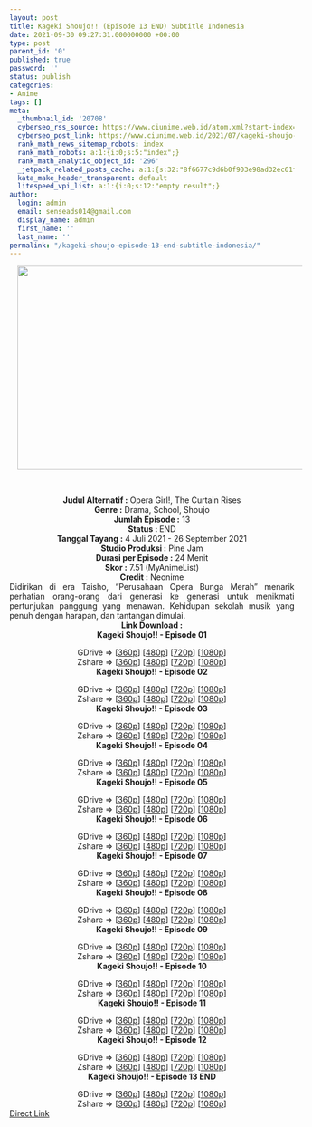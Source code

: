 ```yaml
---
layout: post
title: Kageki Shoujo!! (Episode 13 END) Subtitle Indonesia
date: 2021-09-30 09:27:31.000000000 +00:00
type: post
parent_id: '0'
published: true
password: ''
status: publish
categories:
- Anime
tags: []
meta:
  _thumbnail_id: '20708'
  cyberseo_rss_source: https://www.ciunime.web.id/atom.xml?start-index=151&max-results=150
  cyberseo_post_link: https://www.ciunime.web.id/2021/07/kageki-shoujo-subtitle-indonesia.html
  rank_math_news_sitemap_robots: index
  rank_math_robots: a:1:{i:0;s:5:"index";}
  rank_math_analytic_object_id: '296'
  _jetpack_related_posts_cache: a:1:{s:32:"8f6677c9d6b0f903e98ad32ec61f8deb";a:2:{s:7:"expires";i:1663421038;s:7:"payload";a:0:{}}}
  kata_make_header_transparent: default
  litespeed_vpi_list: a:1:{i:0;s:12:"empty result";}
author:
  login: admin
  email: senseads014@gmail.com
  display_name: admin
  first_name: ''
  last_name: ''
permalink: "/kageki-shoujo-episode-13-end-subtitle-indonesia/"
---
```

<div>
<div class="separator" style="clear: both; text-align: center;"><a href="https://1.bp.blogspot.com/-hNUs7Jw-87I/YOQWDKmCz5I/AAAAAAAAeyY/NCzSl2gKWNA5d0VxfeZa3o1zQsUVsJpjgCLcBGAsYHQ/s1280/Kageki%2BShoujo%2521%2521.jpeg" style="margin-left: 1em; margin-right: 1em;"><img border="0" data-original-height="720" data-original-width="1280" height="360" src="{{ site.baseurl }}/assets/2021/09/Kageki%2BShoujo%2521%2521.jpeg" width="640" /></a></div>
<p><b><br /></b></div>
<div style="text-align: center;"><b style="font-weight: bold;">Judul</b><b style="font-weight: bold;"><b> Alternatif</b> :</b> Opera Girl!,&nbsp;The Curtain Rises</div>
<div style="text-align: center;"><b><b>Genre :</b></b> Drama, School, Shoujo</div>
<div style="text-align: center;"><b>Jumlah Episode :</b> 13<br /><b>Status : </b>END<br /><b>Tanggal Tayang :</b> 4 Juli 2021&nbsp;- 26 September 2021<br /><b>Studio Produksi :</b> Pine Jam<br /><b>Durasi per Episode :</b> 24 Menit</div>
<div style="text-align: center;"><b>Skor :</b> 7.51 (MyAnimeList)<br /><b>Credit :</b> Neonime</div>
<div style="text-align: center;"></div>
<div style="text-align: justify;">Didirikan di era Taisho, “Perusahaan Opera Bunga Merah” menarik perhatian orang-orang dari generasi ke generasi untuk menikmati pertunjukan panggung yang menawan. Kehidupan sekolah musik yang penuh dengan harapan, dan tantangan dimulai.</div>
<div style="text-align: justify;"></div>
<div style="text-align: justify;"></div>
<div style="text-align: center;"><b>Link Download :</b></div>
<div style="text-align: center;"><b>Kageki Shoujo!! - Episode 01</b></p>
<div style="text-align: center;">GDrive =&gt; [<a href="https://acefile.co/f/49027313/gatsunime-net-kagekishoujo_1_360p-mp4" target="_blank" rel="noopener">360p</a>] [<a href="https://acefile.co/f/49027315/gatsunime-net-kagekishoujo_1_480p-mp4" target="_blank" rel="noopener">480p</a>] [<a href="https://acefile.co/f/49036408/neonimekageki_shoujo___-_01-720p-zip" target="_blank" rel="noopener">720p</a>] [<a href="https://acefile.co/f/49036400/neonimekageki_shoujo___-_01-1080p-zip" target="_blank" rel="noopener">1080p</a>]<br />Zshare =&gt; [<a href="https://www46.zippyshare.com/v/EFPsMe3q/file.html" target="_blank" rel="noopener">360p</a>] [<a href="https://www87.zippyshare.com/v/GlxO8n5o/file.html" target="_blank" rel="noopener">480p</a>] [<a href="https://www114.zippyshare.com/v/HyqfvfZz/file.html" target="_blank" rel="noopener">720p</a>] [<a href="https://www23.zippyshare.com/v/PhequQPI/file.html" target="_blank" rel="noopener">1080p</a>] </div>
<div style="text-align: center;"><b>Kageki Shoujo!! - Episode 02</b></p>
<div>GDrive =&gt; [<a href="https://acefile.co/f/49605829/gatsunime-net-kagekishoujo_2_360p-mp4" target="_blank" rel="noopener">360p</a>] [<a href="https://acefile.co/f/49577644/neonime__kageki_shoujo___-_02-480p-zip" target="_blank" rel="noopener">480p</a>] [<a href="https://acefile.co/f/49577641/neonime__kageki_shoujo___-_02-720p-zip" target="_blank" rel="noopener">720p</a>] [<a href="https://acefile.co/f/49577638/neonime__kageki_shoujo___-_02-1080p-zip" target="_blank" rel="noopener">1080p</a>]<br />Zshare =&gt; [<a href="https://www90.zippyshare.com/v/lCcF9mOw/file.html" target="_blank" rel="noopener">360p</a>] [<a href="https://www74.zippyshare.com/v/ngkoZYZo/file.html" target="_blank" rel="noopener">480p</a>] [<a href="https://www53.zippyshare.com/v/wfYT84U1/file.html" target="_blank" rel="noopener">720p</a>] [<a href="https://www40.zippyshare.com/v/AHLsdpkg/file.html" target="_blank" rel="noopener">1080p</a>]</div>
<div><b>Kageki Shoujo!! - Episode 03</b></p>
<div>GDrive =&gt; [<a href="https://acefile.co/f/50172094/neonime_kageki_shoujo___-_03-360p-zip" target="_blank" rel="noopener">360p</a>] [<a href="https://acefile.co/f/50172085/neonime_kageki_shoujo___-_03-480p-zip" target="_blank" rel="noopener">480p</a>] [<a href="https://acefile.co/f/50172078/neonime_kageki_shoujo___-_03-720p-zip" target="_blank" rel="noopener">720p</a>] [<a href="https://acefile.co/f/50172074/neonime_kageki_shoujo___-_03-1080p-zip" target="_blank" rel="noopener">1080p</a>]<br />Zshare =&gt; [<a href="https://www65.zippyshare.com/v/hiGgFO5T/file.html" target="_blank" rel="noopener">360p</a>] [<a href="https://www108.zippyshare.com/v/iYxINJAU/file.html" target="_blank" rel="noopener">480p</a>] [<a href="https://www22.zippyshare.com/v/xOqcembU/file.html" target="_blank" rel="noopener">720p</a>] [<a href="https://www15.zippyshare.com/v/zt36yXww/file.html" target="_blank" rel="noopener">1080p</a>]</div>
</div>
<div><b>Kageki Shoujo!! - Episode 04</b></p>
<div>GDrive =&gt; [<a href="https://acefile.co/f/50776738/neonime_kageki_shoujo___-_04-360p-zip" target="_blank" rel="noopener">360p</a>] [<a href="https://acefile.co/f/50776503/neonime_kageki_shoujo___-_04-480p-zip" target="_blank" rel="noopener">480p</a>] [<a href="https://acefile.co/f/50776496/neonime_kageki_shoujo___-_04-720p-zip" target="_blank" rel="noopener">720p</a>] [<a href="https://acefile.co/f/50776493/neonime_kageki_shoujo___-_04-1080p-zip" target="_blank" rel="noopener">1080p</a>]<br />Zshare =&gt; [<a href="https://www77.zippyshare.com/v/mUBROYZi/file.html" target="_blank" rel="noopener">360p</a>] [<a href="https://www55.zippyshare.com/v/FqPBVveh/file.html" target="_blank" rel="noopener">480p</a>] [<a href="https://www38.zippyshare.com/v/vcEAnFs4/file.html" target="_blank" rel="noopener">720p</a>] [<a href="https://www120.zippyshare.com/v/xtQlKrsY/file.html" target="_blank" rel="noopener">1080p</a>]</div>
</div>
<div><b>Kageki Shoujo!! - Episode 05</b></p>
<div>GDrive =&gt; [<a href="https://acefile.co/f/51364648/neonime_kageki_shoujo___-_05-360p-zip" target="_blank" rel="noopener">360p</a>] [<a href="https://acefile.co/f/51363809/neonime_kageki_shoujo___-_05-480p-zip" target="_blank" rel="noopener">480p</a>] [<a href="https://acefile.co/f/51364650/neonime_kageki_shoujo___-_05-720p-zip" target="_blank" rel="noopener">720p</a>] [<a href="https://acefile.co/f/51364653/neonime_kageki_shoujo___-_05-1080p-zip" target="_blank" rel="noopener">1080p</a>]<br />Zshare =&gt; [<a href="https://www45.zippyshare.com/v/RFgfCBHZ/file.html" target="_blank" rel="noopener">360p</a>] [<a href="https://www35.zippyshare.com/v/M6GwoUQM/file.html" target="_blank" rel="noopener">480p</a>] [<a href="https://www98.zippyshare.com/v/MwiiXMlR/file.html" target="_blank" rel="noopener">720p</a>] [<a href="https://www95.zippyshare.com/v/cTGadp2K/file.html" target="_blank" rel="noopener">1080p</a>]</div>
</div>
<div><b>Kageki Shoujo!! - Episode 06</b></p>
<div>GDrive =&gt; [<a href="https://acefile.co/f/51949328/neonime_kageki_shoujo___-_06-360p-zip" target="_blank" rel="noopener">360p</a>] [<a href="https://acefile.co/f/51949331/neonime_kageki_shoujo___-_06-480p-zip" target="_blank" rel="noopener">480p</a>] [<a href="https://acefile.co/f/51949333/neonime_kageki_shoujo___-_06-720p-zip" target="_blank" rel="noopener">720p</a>] [<a href="https://acefile.co/f/51949341/neonime_kageki_shoujo___-_06-1080p-zip" target="_blank" rel="noopener">1080p</a>]<br />Zshare =&gt; [<a href="https://www19.zippyshare.com/v/BGWLKCI6/file.html" target="_blank" rel="noopener">360p</a>] [<a href="https://www67.zippyshare.com/v/ITWrzJ0N/file.html" target="_blank" rel="noopener">480p</a>] [<a href="https://www38.zippyshare.com/v/pHZR47S1/file.html" target="_blank" rel="noopener">720p</a>] [<a href="https://www82.zippyshare.com/v/7Qkoqq1H/file.html" target="_blank" rel="noopener">1080p</a>]</div>
</div>
<div><b>Kageki Shoujo!! - Episode 07</b></p>
<div>GDrive =&gt; [<a href="http://www.solidfiles.com/v/YL3m4j8edmDAN" target="_blank" rel="noopener">360p</a>] [<a href="https://acefile.co/f/52519113/neonime_kageki_shoujo_-_07-480p-zip" target="_blank" rel="noopener">480p</a>] [<a href="https://acefile.co/f/52519315/neonime_kageki_shoujo_-_07-720p-zip" target="_blank" rel="noopener">720p</a>] [<a href="https://acefile.co/f/52519656/neonime_kageki_shoujo_-_07-1080p-zip" target="_blank" rel="noopener">1080p</a>]<br />Zshare =&gt; [<a href="https://www29.zippyshare.com/v/sRrXbZGs/file.html" target="_blank" rel="noopener">360p</a>] [<a href="https://www39.zippyshare.com/v/km14TMB3/file.html" target="_blank" rel="noopener">480p</a>] [<a href="https://www54.zippyshare.com/v/VpdIwCnf/file.html" target="_blank" rel="noopener">720p</a>] [<a href="https://www50.zippyshare.com/v/6Awp9Cjd/file.html" target="_blank" rel="noopener">1080p</a>]</div>
</div>
<div><b>Kageki Shoujo!! - Episode 08</b></p>
<div>GDrive =&gt; [<a href="https://mir.cr/DUWU7TV4" target="_blank" rel="noopener">360p</a>] [<a href="https://acefile.co/f/53096166/neonime_kageki_shoujo-_08-480p-zip" target="_blank" rel="noopener">480p</a>] [<a href="https://acefile.co/f/53096312/neonime_kageki_shoujo-_08-720p-zip" target="_blank" rel="noopener">720p</a>] [<a href="https://acefile.co/f/53096581/neonime_kageki_shoujo-_08-1080p-zip" target="_blank" rel="noopener">1080p</a>]<br />Zshare =&gt; [<a href="https://www86.zippyshare.com/v/zwbCa1iu/file.html" target="_blank" rel="noopener">360p</a>] [<a href="https://www46.zippyshare.com/v/tT9wGBfo/file.html" target="_blank" rel="noopener">480p</a>] [<a href="https://www54.zippyshare.com/v/1fPISOPY/file.html" target="_blank" rel="noopener">720p</a>] [<a href="https://www43.zippyshare.com/v/cuo5999F/file.html" target="_blank" rel="noopener">1080p</a>]</div>
</div>
<div><b>Kageki Shoujo!! - Episode 09</b></p>
<div>GDrive =&gt; [<a href="https://mir.cr/0DYVFGWE" target="_blank" rel="noopener">360p</a>] [<a href="https://acefile.co/f/53634284/neonime_kageki_shoujo___-_09-480p-zip" target="_blank" rel="noopener">480p</a>] [<a href="https://acefile.co/f/53634286/neonime_kageki_shoujo___-_09-720p-zip" target="_blank" rel="noopener">720p</a>] [<a href="https://acefile.co/f/53634872/neonime_kageki_shoujo___-_09-1080p-zip" target="_blank" rel="noopener">1080p</a>]<br />Zshare =&gt; [<a href="https://www80.zippyshare.com/v/8IgQLEhr/file.html" target="_blank" rel="noopener">360p</a>] [<a href="https://www26.zippyshare.com/v/POhXSi84/file.html" target="_blank" rel="noopener">480p</a>] [<a href="https://www84.zippyshare.com/v/weWuW9NO/file.html" target="_blank" rel="noopener">720p</a>] [<a href="https://www1.zippyshare.com/v/4lVtairm/file.html" target="_blank" rel="noopener">1080p</a>]</div>
</div>
<div><b>Kageki Shoujo!! - Episode 10</b></p>
<div>GDrive =&gt; [<a href="https://acefile.co/f/54191996/neonime_kageki_shoujo___-_10-360p-zip" target="_blank" rel="noopener">360p</a>] [<a href="https://acefile.co/f/54192001/neonime_kageki_shoujo___-_10-480p-zip" target="_blank" rel="noopener">480p</a>] [<a href="https://acefile.co/f/54192007/neonime_kageki_shoujo___-_10-720p-zip" target="_blank" rel="noopener">720p</a>] [<a href="https://acefile.co/f/54192010/neonime_kageki_shoujo___-_10-1080p-zip" target="_blank" rel="noopener">1080p</a>]<br />Zshare =&gt; [<a href="https://www9.zippyshare.com/v/5T6dr1mI/file.html" target="_blank" rel="noopener">360p</a>] [<a href="https://www42.zippyshare.com/v/l26IWRCp/file.html" target="_blank" rel="noopener">480p</a>] [<a href="https://www12.zippyshare.com/v/XSJ1LnlG/file.html" target="_blank" rel="noopener">720p</a>] [<a href="https://www99.zippyshare.com/v/JPTbOIjj/file.html" target="_blank" rel="noopener">1080p</a>]</div>
</div>
<div><b>Kageki Shoujo!! - Episode 11</b></p>
<div>GDrive =&gt; [<a href="https://www.mp4upload.com/jm9vura8gvni" target="_blank" rel="noopener">360p</a>] [<a href="https://acefile.co/f/54731448/neonime_kageki_shoujo___-_11-480p-zip" target="_blank" rel="noopener">480p</a>] [<a href="https://acefile.co/f/54735853/neonime_kageki_shoujo___-_11-720p-zip" target="_blank" rel="noopener">720p</a>] [<a href="https://acefile.co/f/54735852/neonime_kageki_shoujo___-_11-1080p-zip" target="_blank" rel="noopener">1080p</a>]<br />Zshare =&gt; [<a href="https://www85.zippyshare.com/v/FwOs3vxt/file.html" target="_blank" rel="noopener">360p</a>] [<a href="https://www2.zippyshare.com/v/7hTS6FNe/file.html" target="_blank" rel="noopener">480p</a>] [<a href="https://www12.zippyshare.com/v/4FvfW1V9/file.html" target="_blank" rel="noopener">720p</a>] [<a href="https://www52.zippyshare.com/v/kMQ0ehED/file.html" target="_blank" rel="noopener">1080p</a>]</div>
</div>
<div><b>Kageki Shoujo!! - Episode 12</b></p>
<div>GDrive =&gt; [<a href="https://www.mp4upload.com/gwzbqo13b3bs" target="_blank" rel="noopener">360p</a>] [<a href="https://acefile.co/f/55299987/neonime_kageki_shoujo___-_12-480p-zip" target="_blank" rel="noopener">480p</a>] [<a href="https://acefile.co/f/55300217/neonime_kageki_shoujo___-_12-720p-zip" target="_blank" rel="noopener">720p</a>] [<a href="https://acefile.co/f/55300641/neonime_kageki_shoujo___-_12-1080p-zip" target="_blank" rel="noopener">1080p</a>]<br />Zshare =&gt; [<a href="https://www108.zippyshare.com/v/LLFMqzy4/file.html" target="_blank" rel="noopener">360p</a>] [<a href="https://www75.zippyshare.com/v/V1Hi7c1I/file.html" target="_blank" rel="noopener">480p</a>] [<a href="https://www96.zippyshare.com/v/e7Ca2QlA/file.html" target="_blank" rel="noopener">720p</a>] [<a href="https://www36.zippyshare.com/v/u4jBcwXd/file.html" target="_blank" rel="noopener">1080p</a>]</div>
</div>
<div><b>Kageki Shoujo!! - Episode 13 END</b></p>
<div>GDrive =&gt; [<a href="https://www.mp4upload.com/e168y8jmayzp" target="_blank" rel="noopener">360p</a>] [<a href="https://mir.cr/GVTLUXI5" target="_blank" rel="noopener">480p</a>] [<a href="https://www.mirrored.to/files/1KRWSOFM/[neonime]_Kageki_Shoujo___-_13_END-720p.mp4_links" target="_blank" rel="noopener">720p</a>] [<a href="https://mir.cr/VMFHCFG3" target="_blank" rel="noopener">1080p</a>]<br />Zshare =&gt; [<a href="https://www71.zippyshare.com/v/8VgSUzzU/file.html" target="_blank" rel="noopener">360p</a>] [<a href="https://www74.zippyshare.com/v/0XmvLBh1/file.html" target="_blank" rel="noopener">480p</a>] [<a href="https://www25.zippyshare.com/v/C4SUdjst/file.html" target="_blank" rel="noopener">720p</a>] [<a href="https://www27.zippyshare.com/v/XEAaLWpc/file.html" target="_blank" rel="noopener">1080p</a>]</div>
</div>
</div>
</div>
<link rel="stylesheet" href="https://cdnjs.cloudflare.com/ajax/libs/font-awesome/4.7.0/css/font-awesome.min.css" />
<div class="divbtn"> <a href="https://handymansurrender.com/fihup8buzv?key=94550f7ce39444073321dde3b8782f97" class="btn"><i class="fa fa-download"></i> Direct Link</a> </div>
